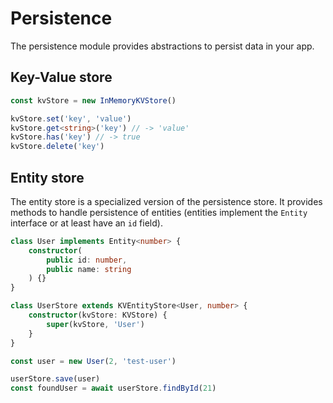 # Persistence

The persistence module provides abstractions to persist data in your app.

## Key-Value store

```ts
const kvStore = new InMemoryKVStore()

kvStore.set('key', 'value')
kvStore.get<string>('key') // -> 'value'
kvStore.has('key') // -> true
kvStore.delete('key')
```

## Entity store

The entity store is a specialized version of the persistence store. It provides methods to handle persistence of entities (entities implement the `Entity` interface or at least have an `id` field).

```ts
class User implements Entity<number> {
    constructor(
        public id: number,
        public name: string
    ) {}
}

class UserStore extends KVEntityStore<User, number> {
    constructor(kvStore: KVStore) {
        super(kvStore, 'User')
    }
}

```

```ts
const user = new User(2, 'test-user')

userStore.save(user)
const foundUser = await userStore.findById(21)
```
